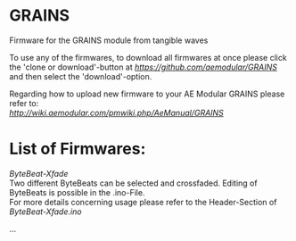 # GRAINS
Firmware for the GRAINS module from tangible waves

To use any of the firmwares, to download all firmwares at once please click the 'clone or download'-button at *https://github.com/aemodular/GRAINS* and then select the 'download'-option.  

Regarding how to upload new firmware to your AE Modular GRAINS please refer to:    
*http://wiki.aemodular.com/pmwiki.php/AeManual/GRAINS*

List of Firmwares:
==================
*ByteBeat-Xfade*                                                                 
Two different ByteBeats can be selected and crossfaded. Editing of ByteBeats is possible in the .ino-File.   
For more details concerning usage please refer to the Header-Section of *ByteBeat-Xfade.ino*

...
